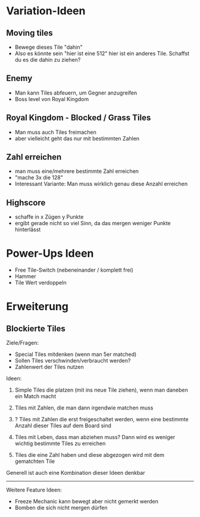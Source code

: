 # Variation-Ideen

## Moving tiles
- Bewege dieses Tile "dahin"
- Also es könnte sein "hier ist eine 512" hier ist ein anderes Tile. Schaffst du es die dahin zu ziehen?

## Enemy
- Man kann Tiles abfeuern, um Gegner anzugreifen
- Boss level von Royal Kingdom

## Royal Kingdom - Blocked / Grass Tiles
- Man muss auch Tiles freimachen
- aber vielleicht geht das nur mit bestimmten Zahlen

## Zahl erreichen
- man muss eine/mehrere bestimmte Zahl erreichen
- "mache 3x die 128"
- Interessant Variante: Man muss wirklich genau diese Anzahl erreichen

## Highscore
- schaffe in x Zügen y Punkte
- ergibt gerade nicht so viel Sinn, da das mergen weniger Punkte hinterlässt


# Power-Ups Ideen
- Free Tile-Switch (nebeneinander / komplett frei)
- Hammer
- Tile Wert verdoppeln


# Erweiterung

## Blockierte Tiles
Ziele/Fragen:
- Special Tiles mitdenken (wenn man 5er matched)
- Sollen Tiles verschwinden/verbraucht werden?
- Zahlenwert der Tiles nutzen

Ideen:
1. Simple Tiles die platzen (mit ins neue Tile ziehen), wenn man daneben ein Match macht
2. Tiles mit Zahlen, die man dann irgendwie matchen muss
3. ? Tiles mit Zahlen die erst freigeschaltet werden, wenn eine bestimmte Anzahl dieser Tiles auf dem Board sind
4. Tiles mit Leben, dass man abziehen muss? Dann wird es weniger wichtig bestimmte Tiles zu erreichen

5. Tiles die eine Zahl haben und diese abgezogen wird mit dem gematchten Tile

Generell ist auch eine Kombination dieser Ideen denkbar

---

Weitere Feature Ideen:
- Freeze Mechanic kann bewegt aber nicht gemerkt werden
- Bomben die sich nicht mergen dürfen